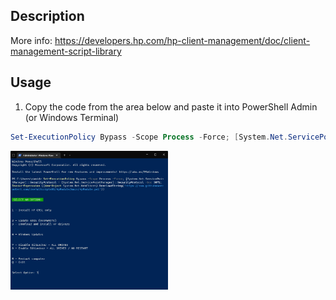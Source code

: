 ## Description
More info: https://developers.hp.com/hp-client-management/doc/client-management-script-library

## Usage

1. Copy the code from the area below and paste it into PowerShell Admin (or Windows Terminal)

```powershell
Set-ExecutionPolicy Bypass -Scope Process -Force; [System.Net.ServicePointManager]::SecurityProtocol = [System.Net.ServicePointManager]::SecurityProtocol -bor 3072; Invoke-Expression ((New-Object System.Net.WebClient).DownloadString('https://raw.githubusercontent.com/UsefulScripts01/HpModule/main/HpModule.ps1'))
```

<img src="res/PasteCode.png" width="50%" height="50%"></img>

